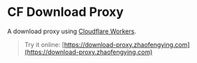 # CF Download Proxy

A download proxy using [Cloudflare Workers](https://workers.cloudflare.com/).

> Try it online: [https://download-proxy.zhaofengying.com](https://download-proxy.zhaofengying.com)
